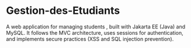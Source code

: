 # Gestion-des-Etudiants
A web application for managing students , built with Jakarta EE (Java) and MySQL. It follows the MVC architecture, uses sessions for authentication, and implements secure practices (XSS and SQL injection prevention).
